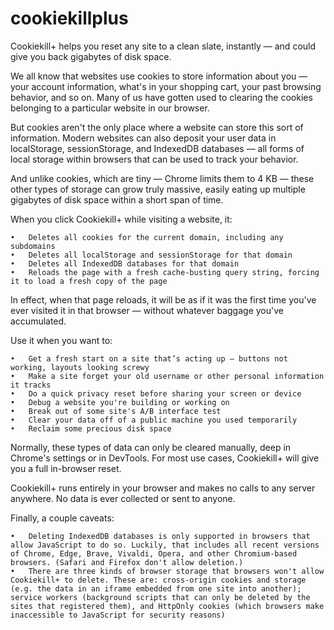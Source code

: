 # cookiekillplus

Cookiekill+ helps you reset any site to a clean slate, instantly — and could give you back gigabytes of disk space.

We all know that websites use cookies to store information about you — your account information, what's in your shopping cart, your past browsing behavior, and so on. Many of us have gotten used to clearing the cookies belonging to a particular website in our browser.

But cookies aren't the only place where a website can store this sort of information. Modern websites can also deposit your user data in localStorage, sessionStorage, and IndexedDB databases — all forms of local storage within browsers that can be used to track your behavior.

And unlike cookies, which are tiny — Chrome limits them to 4 KB — these other types of storage can grow truly massive, easily eating up multiple gigabytes of disk space within a short span of time.

When you click Cookiekill+ while visiting a website, it:

	•	Deletes all cookies for the current domain, including any subdomains
	•	Deletes all localStorage and sessionStorage for that domain
	•	Deletes all IndexedDB databases for that domain
	•	Reloads the page with a fresh cache-busting query string, forcing it to load a fresh copy of the page

In effect, when that page reloads, it will be as if it was the first time you've ever visited it in that browser — without whatever baggage you've accumulated.

Use it when you want to:

	•	Get a fresh start on a site that’s acting up — buttons not working, layouts looking screwy
	•	Make a site forget your old username or other personal information it tracks
	•	Do a quick privacy reset before sharing your screen or device
	•	Debug a website you're building or working on
	•	Break out of some site's A/B interface test
	•	Clear your data off of a public machine you used temporarily
	•	Reclaim some precious disk space

Normally, these types of data can only be cleared manually, deep in Chrome's settings or in DevTools. For most use cases, Cookiekill+ will give you a full in-browser reset.

Cookiekill+ runs entirely in your browser and makes no calls to any server anywhere. No data is ever collected or sent to anyone. 

Finally, a couple caveats:

	•	Deleting IndexedDB databases is only supported in browsers that allow JavaScript to do so. Luckily, that includes all recent versions of Chrome, Edge, Brave, Vivaldi, Opera, and other Chromium-based browsers. (Safari and Firefox don't allow deletion.)
	•	There are three kinds of browser storage that browsers won't allow Cookiekill+ to delete. These are: cross-origin cookies and storage (e.g. the data in an iframe embedded from one site into another); service workers (background scripts that can only be deleted by the sites that registered them), and HttpOnly cookies (which browsers make inaccessible to JavaScript for security reasons)
